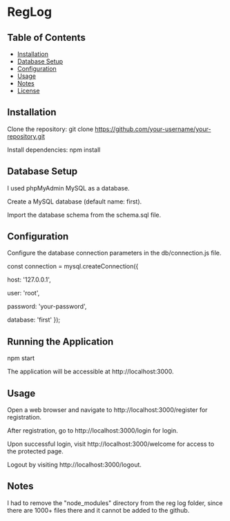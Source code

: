 # RegLog
## Table of Contents

- [Installation](#installation)
- [Database Setup](#database-setup)
- [Configuration](#configuration)
- [Usage](#usage)
- [Notes](#notes)
- [License](#license)

## Installation

Clone the repository:
git clone https://github.com/your-username/your-repository.git
   
Install dependencies:
npm install
   
## Database Setup
I used phpMyAdmin MySQL as a database.

Create a MySQL database (default name: first).

Import the database schema from the schema.sql file.

## Configuration

Configure the database connection parameters in the db/connection.js file.

const connection = mysql.createConnection({

  host: '127.0.0.1',
  
  user: 'root',
  
  password: 'your-password',
  
  database: 'first'
});
## Running the Application
npm start

The application will be accessible at http://localhost:3000.

## Usage
Open a web browser and navigate to http://localhost:3000/register for registration.

After registration, go to http://localhost:3000/login for login.

Upon successful login, visit http://localhost:3000/welcome for access to the protected page.

Logout by visiting http://localhost:3000/logout.

## Notes
I had to remove the "node_modules" directory from the reg log folder, since there are 1000+ files there and it cannot be added to the github.
